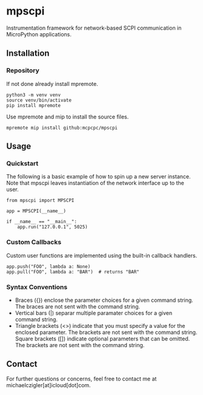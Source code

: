 # mpscpi

Instrumentation framework for network-based
SCPI communication in MicroPython applications.

## Installation

### Repository

If not done already install mpremote.

```shell
python3 -m venv venv
source venv/bin/activate
pip install mpremote
```

Use mpremote and mip to install the source files.


```shell
mpremote mip install github:mcpcpc/mpscpi
```

## Usage

### Quickstart

The following is a basic example of how to spin 
up a new server instance. Note that mpscpi
leaves instantiation of the network interface up
to the user.

```micropython
from mpscpi import MPSCPI

app = MPSCPI(__name__)

if __name__ == "__main__":
    app.run("127.0.0.1", 5025)
```

### Custom Callbacks

Custom user functions are implemented using the
built-in callback handlers.

```micropython
app.push("FOO", lambda a: None)
app.pull("FOO", lambda a: "BAR")  # returns "BAR"
```

### Syntax Conventions

- Braces ({}) enclose the parameter choices for a
  given command string. The braces are not sent
  with the command string.
- Vertical bars (|) separar multiple paramater
  choices for a given command string.
- Triangle brackets (<>) indicate that you must
  specify a value for the enclosed parameter. The
  brackets are not sent with the command string.
  Square brackets ([]) indicate optional
  parameters that can be omitted. The brackets
  are not sent with the command string.

## Contact

For further questions or concerns, feel free to
contact me at michaelczigler[at]icloud[dot]com.
